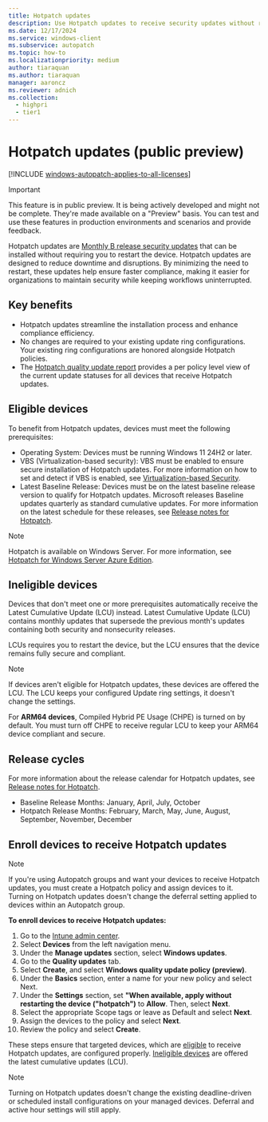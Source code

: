 ```yaml
---
title: Hotpatch updates
description: Use Hotpatch updates to receive security updates without restarting your device
ms.date: 12/17/2024
ms.service: windows-client
ms.subservice: autopatch
ms.topic: how-to
ms.localizationpriority: medium
author: tiaraquan
ms.author: tiaraquan
manager: aaroncz
ms.reviewer: adnich
ms.collection:
  - highpri
  - tier1
---
```


# Hotpatch updates (public preview)

[!INCLUDE [windows-autopatch-applies-to-all-licenses](../includes/windows-autopatch-applies-to-all-licenses.md)]

> [!IMPORTANT]
> This feature is in public preview. It is being actively developed and might not be complete. They're made available on a "Preview" basis. You can test and use these features in production environments and scenarios and provide feedback.

Hotpatch updates are [Monthly B release security updates](/windows/deployment/update/release-cycle#monthly-security-update-release) that can be installed without requiring you to restart the device. Hotpatch updates are designed to reduce downtime and disruptions. By minimizing the need to restart, these updates help ensure faster compliance, making it easier for organizations to maintain security while keeping workflows uninterrupted.

## Key benefits

- Hotpatch updates streamline the installation process and enhance compliance efficiency.
- No changes are required to your existing update ring configurations. Your existing ring configurations are honored alongside Hotpatch policies.
- The [Hotpatch quality update report](../monitor/windows-autopatch-hotpatch-quality-update-report.md) provides a per policy level view of the current update statuses for all devices that receive Hotpatch updates.

## Eligible devices

To benefit from Hotpatch updates, devices must meet the following prerequisites:

- Operating System: Devices must be running Windows 11 24H2 or later.
- VBS (Virtualization-based security): VBS must be enabled to ensure secure installation of Hotpatch updates. For more information on how to set and detect if VBS is enabled, see [Virtualization-based Security](/windows/security/threat-protection/device-guard/enable-virtualization-based-protection-of-code-integrity).
- Latest Baseline Release: Devices must be on the latest baseline release version to qualify for Hotpatch updates. Microsoft releases Baseline updates quarterly as standard cumulative updates. For more information on the latest schedule for these releases, see [Release notes for Hotpatch](https://support.microsoft.com/topic/release-notes-for-hotpatch-in-azure-automanage-for-windows-server-2022-4e234525-5bd5-4171-9886-b475dabe0ce8?preview=true).

> [!NOTE]
> Hotpatch is available on Windows Server. For more information, see [Hotpatch for Windows Server Azure Edition](/windows-server/azure-edition/hotpatch).

## Ineligible devices

Devices that don't meet one or more prerequisites automatically receive the Latest Cumulative Update (LCU) instead. Latest Cumulative Update (LCU) contains monthly updates that supersede the previous month's updates containing both security and nonsecurity releases.  

LCUs requires you to restart the device, but the LCU ensures that the device remains fully secure and compliant.

> [!NOTE]
> If devices aren't eligible for Hotpatch updates, these devices are offered the LCU. The LCU keeps your configured Update ring settings, it doesn't change the settings.<p>For **ARM64 devices**, Compiled Hybrid PE Usage (CHPE) is turned on by default. You must turn off CHPE to receive regular LCU to keep your ARM64 device compliant and secure.</p>

## Release cycles

For more information about the release calendar for Hotpatch updates, see [Release notes for Hotpatch](https://support.microsoft.com/topic/release-notes-for-hotpatch-in-azure-automanage-for-windows-server-2022-4e234525-5bd5-4171-9886-b475dabe0ce8?preview=true).  

- Baseline Release Months: January, April, July, October
- Hotpatch Release Months: February, March, May, June, August, September, November, December

## Enroll devices to receive Hotpatch updates

> [!NOTE]
> If you're using Autopatch groups and want your devices to receive Hotpatch updates, you must create a Hotpatch policy and assign devices to it.  Turning on Hotpatch updates doesn't change the deferral setting applied to devices within an Autopatch group.

**To enroll devices to receive Hotpatch updates:**

1. Go to the [Intune admin center](https://go.microsoft.com/fwlink/?linkid=2109431).
1. Select **Devices** from the left navigation menu.
1. Under the **Manage updates** section, select **Windows updates**.
1. Go to the **Quality updates** tab.
1. Select **Create**, and select **Windows quality update policy (preview)**.
1. Under the **Basics** section, enter a name for your new policy and select Next.
1. Under the **Settings** section, set **"When available, apply without restarting the device ("hotpatch")** to **Allow**. Then, select **Next**.
1. Select the appropriate Scope tags or leave as Default and select **Next**.
1. Assign the devices to the policy and select **Next**.
1. Review the policy and select **Create**.

These steps ensure that targeted devices, which are [eligible](#eligible-devices) to receive Hotpatch updates, are configured properly. [Ineligible devices](#ineligible-devices) are offered the latest cumulative updates (LCU).

> [!NOTE]
> Turning on Hotpatch updates doesn't change the existing deadline-driven or scheduled install configurations on your managed devices.  Deferral and active hour settings will still apply.
